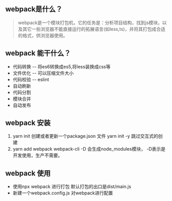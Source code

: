 ## webpack是什么？
> webpack是一个模块打包机，它的任务是：分析项目结构，找到js模块，以及其它一些浏览器不能直接运行的拓展语言(如less,ts)，并将其打包成合适的格式，供浏览器使用。

## webpack 能干什么？

* 代码转换  -- 将es6转换成es5,将less装换成css等
* 文件优化  -- 可以压缩文件大小
* 代码校验  -- eslint
* 自动刷新
* 代码分割
* 模块合并
* 自动发布

## webpack 安装

1. yarn init 创建或者更新一个package.json 文件   yarn init -y 跳过交互式的创建
2. yarn add webpack webpack-cli -D 会生成node_modules模块， -D表示是开发使用，生产不需要。

## webpack 使用
* 使用npx webpack 进行打包 默认打包的出口是dist/main.js
* 新建一个webpack.config.js 对webpack进行配置
